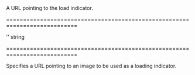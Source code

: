 <!--**
/*-------------------------------------------
    Auto-generated file. Do not modify.
-------------------------------------------

**-->
<!--d-->A URL pointing to the load indicator.<!--/d-->
===========================================================================
<!--default-->''<!--/default-->
<!--type-->string<!--/type-->
===========================================================================

<!--shortDescription-->
Specifies a URL pointing to an image to be used as a loading indicator.
<!--/shortDescription-->

<!--fullDescription-->

<!--/fullDescription-->